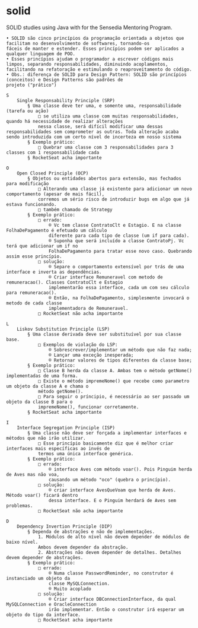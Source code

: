 # solid
SOLID studies using Java with for the Sensedia Mentoring Program.

	• SOLID são cinco princípios da programação orientada a objetos que facilitam no desenvolvimento de softwares, tornando-os 
	fáceis de manter e estender. Esses princípios podem ser aplicados a qualquer linguagem de POO.
	• Esses princípios ajudam o programador a escrever códigos mais limpos, separando responsabilidades, diminuindo acoplamentos, 
	facilitando na refatoração e estimulando o reaproveitamento do código.
	• Obs.: diferença de SOLID para Design Pattern: SOLID são princípios (conceitos) e Design Patterns são padrões de 
	projeto ("prático")
	
	S
		Single Responsability Principle (SRP)
			§ Uma classe deve ter uma, e somente uma, responsabilidade (tarefa ou ação)
				□ se utiliza uma classe com muitas responsabilidades, quando há necessidade de realizar alterações 
				nessa classe, será difícil modificar uma dessas responsabilidades sem comprometer as outras. Toda alteração acaba sendo introduzida com um certo nível de incerteza em nosso sistema
			§ Exemplo prático:
				□ Quebrar uma classe com 3 responsabilidades para 3 classes com 1 responsabilidade cada
			§ RocketSeat acha importante
		
	O
		Open Closed Principle (OCP)
			§ Objetos ou entidades abertos para extensão, mas fechados para modificação
				□ Alterando uma classe já existente para adicionar um novo comportamento (apesar de mais fácil), 
				corremos um sério risco de introduzir bugs em algo que já estava funcionando.
				□ também chamado de Strategy
			§ Exemplo prático:
				□ errado:
					® Vc tem classe ContratoClt e Estagio. E na classe FolhaDePagamento é efetuado um cálculo 
					diferente para cada tipo de classe (um if para cada).
					® Suponha que será incluído a classe ContratoPj. Vc terá que adicionar um if no 
					FolhaDePagamento para tratar esse novo caso. Quebrando assim esse princípio.
				□ solução:
					® Separe o comportamento extensível por trás de uma interface e inverta as dependências.
					® Criar interface Remuneravel com metodo de remuneracao(). Classes ContratoClt e Estagio 
					implementarão essa interface, cada um com seu cálculo para remuneracao().
					® Então, na FolhaDePagamento, simplesmente invocará o metodo de cada classe 
					implementadora de Remuneravel.
				□ RocketSeat não acha importante
					
	L
		Liskov Substitution Principle (LSP)
			§ Uma classe derivada deve ser substituível por sua classe base.
				□ Exemplos de violação do LSP:
					® Sobrescrever/implementar um método que não faz nada;
					® Lançar uma exceção inesperada;
					® Retornar valores de tipos diferentes da classe base;
			§ Exemplo prático:
				□ Classe B herda da classe A. Ambas tem o método getNome() implementadas de uma forma.
				□ Existe o método impremeNome() que recebe como parametro um objeto da classe A e chama o 
				método getNome().
				□ Para seguir o príncipio, é necessário ao ser passado um objeto da classe B para o 
				impremeNome(), funcionar corretamente.
			§ RocketSeat acha importante
	
	I
		Interface Segregation Principle (ISP)
			§ Uma classe não deve ser forçada a implementar interfaces e métodos que não irão utilizar.
				□ Esse princípio basicamente diz que é melhor criar interfaces mais específicas ao invés de 
				termos uma única interface genérica.
			§ Exemplo prático:
				□ errado:
					® interface Aves com método voar(). Pois Pinguim herda de Aves mas não voa, 
					causando um método "oco" (quebra o princípio).
				□ solução:
					® criar interface AvesQueVoam que herda de Aves. Método voar() ficará dentro 
					dessa interface. E o Pinguim herdará de Aves sem problemas.
				□ RocketSeat não acha importante
		
	D
		Dependency Invertion Principle (DIP)
			§ Dependa de abstrações e não de implementações.
				1. Módulos de alto nível não devem depender de módulos de baixo nível. 
				Ambos devem depender da abstração.
				2. Abstrações não devem depender de detalhes. Detalhes devem depender de abstrações.
			§ Exemplo prático:
				□ errado:
					® Numa classe PasswordReminder, no construtor é instanciado um objeto da 
					classe MySQLConnection.
					® Muito acoplado
				□ solução:
					® Criar interface DBConnectionInterface, da qual MySQLConnection e OracleConnection 
					irão implementar. Então o construtor irá esperar um objeto do tipo da interface.
				□ RocketSeat acha importante
